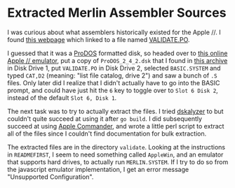 Extracted Merlin Assembler Sources
===

I was curious about what assemblers historically existed for the Apple
//. I found
[this webpage](https://www.callapple.org/vintage-apple-computers/apple-ii/8-bit-merlin-ide-version-2-59-source-now-documented-and-available/)
which linked to a file named [VALIDATE.PO](ftp://public.asimov.net/pub/apple_II/images/programming/assembler/merlin/VALIDATE.PO).

I guessed that it was
a [ProDOS](https://en.wikipedia.org/wiki/Apple_ProDOS) formatted disk,
so headed over
to
[this online Apple // emulator](https://www.scullinsteel.com/apple2/),
put a copy of `ProDOS_2_4_2.dsk` that I found
in
[this archive](https://mirrors.apple2.org.za/ftp.apple.asimov.net/images/masters/prodos/) in
Disk Drive 1, put `VALIDATE.PO` in Disk Drive 2, selected
`BASIC.SYSTEM` and typed `CAT,D2` (meaning: "list file catalog, drive
2") and saw a bunch of `.S` files. Only later did I realize that I
didn't actually have to go into the BASIC prompt, and could have just
hit the `6` key to toggle over to `Slot 6 Disk 2`, instead of the
default `Slot 6, Disk 1`.

The next task was to try to actually extract the files. I
tried [dskalyzer](https://github.com/paleotronic/dskalyzer) to but
couldn't quite succeed at using it after `go build`. I did
subsequently succeed at
using [Apple Commander](http://applecommander.sourceforge.net/), and
wrote a little perl script to extract all of the files since I
couldn't find documentation for bulk extraction.

The extracted files are in the directory `validate`. Looking at the
instructions in `READMEFIRST`, I seem to need something called
`AppleWin`, and an emulator that supports hard drives, to actually run
`MERLIN.SYSTEM`. If I try to do so from the javascript emulator
implementation, I get an error message "Unsupported Configuration".
